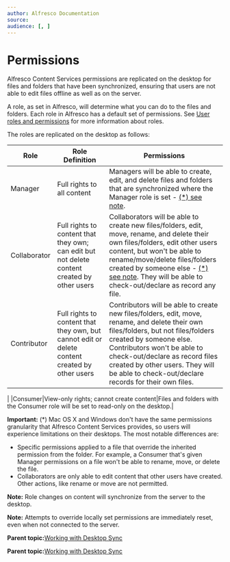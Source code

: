```yaml
---
author: Alfresco Documentation
source: 
audience: [, ]
---
```


# Permissions

Alfresco Content Services permissions are replicated on the desktop for files and folders that have been synchronized, ensuring that users are not able to edit files offline as well as on the server.

A role, as set in Alfresco, will determine what you can do to the files and folders. Each role in Alfresco has a default set of permissions. See [User roles and permissions](https://docs.alfresco.com/6.0/references/permissions_share.html) for more information about roles.

The roles are replicated on the desktop as follows:

|**Role**|**Role Definition**|**Permissions**|
|--------|-------------------|---------------|
|Manager|Full rights to all content|Managers will be able to create, edit, and delete files and folders that are synchronized where the Manager role is set - [\(\*\) see note](ds-permissions.md#permissions).|
|Collaborator|Full rights to content that they own; can edit but not delete content created by other users|Collaborators will be able to create new files/folders, edit, move, rename, and delete their own files/folders, edit other users content, but won't be able to rename/move/delete files/folders created by someone else - [\(\*\) see note](ds-permissions.md#permissions). They will be able to check-out/declare as record any file.|
|Contributor|Full rights to content that they own, but cannot edit or delete content created by other users|Contributors will be able to create new files/folders, edit, move, rename, and delete their own files/folders, but not files/folders created by someone else. Contributors won't be able to check-out/declare as record files created by other users. They will be able to check-out/declare records for their own files.

|
|Consumer|View-only rights; cannot create content|Files and folders with the Consumer role will be set to read-only on the desktop.|

**Important:** \(\*\) Mac OS X and Windows don't have the same permissions granularity that Alfresco Content Services provides, so users will experience limitations on their desktops. The most notable differences are:

-   Specific permissions applied to a file that override the inherited permission from the folder. For example, a Consumer that's given Manager permissions on a file won't be able to rename, move, or delete the file.
-   Collaborators are only able to edit content that other users have created. Other actions, like rename or move are not permitted.

**Note:** Role changes on content will synchronize from the server to the desktop.

**Note:** Attempts to override locally set permissions are immediately reset, even when not connected to the server.

**Parent topic:**[Working with Desktop Sync](../concepts/ds-working.md)

**Parent topic:**[Working with Desktop Sync](../concepts/ds-working-mac.md)

